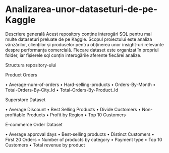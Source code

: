 # Analizarea-unor-dataseturi-de-pe-Kaggle
Descriere generală
  Acest repository conține interogări SQL pentru mai multe dataseturi preluate de pe Kaggle. Scopul proiectului este analiza vânzărilor, clienților și produselor pentru obținerea unor insight-uri relevante despre performanța comercială.
  Fiecare dataset este organizat în propriul folder, iar fișierele sql conțin interogările aferente fiecărei analize.

  Structura repository-ului

Product Orders

•	Average-num-of-orders
•	Hard-selling-products
•	Orders-By-Month
•	Total-Orders-By-City_Id
•	Total-Orders-By-Product_Id

Superstore Dataset

•	Average Discount
•	Best Selling Products
•	Divide Customers
•	Non-profitable Products
•	Profit by Region
•	Top 10 Customers

E-commerce Order Dataset

•	Average approval days
•	Best-selling products
•	Distinct Customers
•	First 20 Orders
•	Number of products by category
•	Payment type
•	Top 10 Customers
•	Total revenue by product

